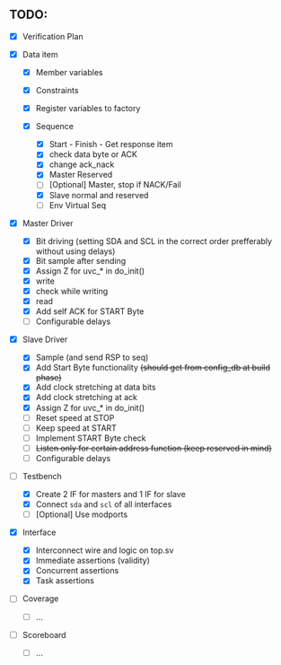 ## TODO:
- [x] Verification Plan

- [x] Data item
    - [x] Member variables
    - [x] Constraints
    - [x] Register variables to factory

  - [x] Sequence
    - [x] Start - Finish - Get response item
    - [x] check data byte or ACK
    - [x] change ack_nack
    - [x] Master Reserved
    - [ ] [Optional] Master, stop if NACK/Fail
    - [x] Slave normal and reserved
    - [ ] Env Virtual Seq

- [x] Master Driver
    - [x] Bit driving (setting SDA and SCL in the correct order prefferably without using delays)
    - [x] Bit sample after sending
    - [x] Assign Z for uvc_* in do_init()
    - [x] write
    - [x] check while writing
    - [x] read
    - [x] Add self ACK for START Byte
    - [ ] Configurable delays

- [x] Slave Driver
    - [x] Sample (and send RSP to seq)
    - [x] Add Start Byte functionality ~~(should get from config_db at build phase)~~
    - [x] Add clock stretching at data bits
    - [x] Add clock stretching at ack
    - [x] Assign Z for uvc_* in do_init()
    - [ ] Reset speed at STOP
    - [ ] Keep speed at START
    - [ ] Implement START Byte check
    - [ ] ~~Listen only for certain address function (keep reserved in mind)~~
    - [ ] Configurable delays

- [ ] Testbench
    - [x] Create 2 IF for masters and 1 IF for slave
    - [x] Connect `sda` and `scl` of all interfaces
    - [ ] [Optional] Use modports

- [x] Interface
    - [x] Interconnect wire and logic on top.sv
    - [x] Immediate assertions (validity)
    - [x] Concurrent assertions
    - [x] Task assertions

-  [ ] Coverage
    - [ ] ...

- [ ] Scoreboard
    - [ ] ...
